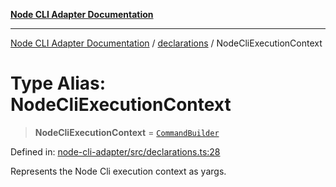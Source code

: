 [**Node CLI Adapter Documentation**](../../README.md)

***

[Node CLI Adapter Documentation](../../README.md) / [declarations](../README.md) / NodeCliExecutionContext

# Type Alias: NodeCliExecutionContext

> **NodeCliExecutionContext** = [`CommandBuilder`](CommandBuilder.md)

Defined in: [node-cli-adapter/src/declarations.ts:28](https://github.com/stonemjs/node-cli-adapter/blob/8ef828e16ecc094567e6273802f11f5e24d2745e/src/declarations.ts#L28)

Represents the Node Cli execution context as yargs.

